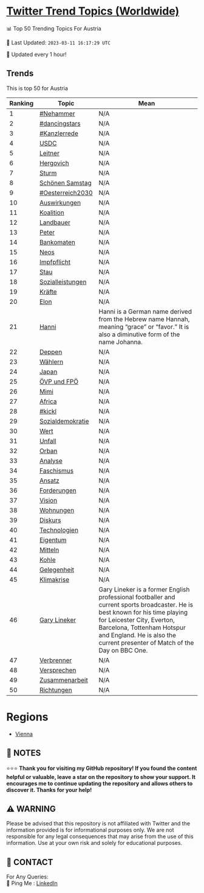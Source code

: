 [Twitter Trend Topics (Worldwide)](https://github.com/ErcinDedeoglu/Twitter-Trend-Topics)
==========


📊 Top 50 Trending Topics For Austria

📆 Last Updated: `2023-03-11 16:17:29 UTC`

🔧 Updated every 1 hour!


## Trends

This is top 50 for Austria

| Ranking | Topic | Mean |
| ------- | ------------ | ------------ |
| 1 | [#Nehammer](http://twitter.com/search?q=%23Nehammer) | N/A |
| 2 | [#dancingstars](http://twitter.com/search?q=%23dancingstars) | N/A |
| 3 | [#Kanzlerrede](http://twitter.com/search?q=%23Kanzlerrede) | N/A |
| 4 | [USDC](http://twitter.com/search?q=USDC) | N/A |
| 5 | [Leitner](http://twitter.com/search?q=Leitner) | N/A |
| 6 | [Hergovich](http://twitter.com/search?q=Hergovich) | N/A |
| 7 | [Sturm](http://twitter.com/search?q=Sturm) | N/A |
| 8 | [Schönen Samstag](http://twitter.com/search?q=Sch%c3%b6nen+Samstag) | N/A |
| 9 | [#Oesterreich2030](http://twitter.com/search?q=%23Oesterreich2030) | N/A |
| 10 | [Auswirkungen](http://twitter.com/search?q=Auswirkungen) | N/A |
| 11 | [Koalition](http://twitter.com/search?q=Koalition) | N/A |
| 12 | [Landbauer](http://twitter.com/search?q=Landbauer) | N/A |
| 13 | [Peter](http://twitter.com/search?q=Peter) | N/A |
| 14 | [Bankomaten](http://twitter.com/search?q=Bankomaten) | N/A |
| 15 | [Neos](http://twitter.com/search?q=Neos) | N/A |
| 16 | [Impfpflicht](http://twitter.com/search?q=Impfpflicht) | N/A |
| 17 | [Stau](http://twitter.com/search?q=Stau) | N/A |
| 18 | [Sozialleistungen](http://twitter.com/search?q=Sozialleistungen) | N/A |
| 19 | [Kräfte](http://twitter.com/search?q=Kr%c3%a4fte) | N/A |
| 20 | [Elon](http://twitter.com/search?q=Elon) | N/A |
| 21 | [Hanni](http://twitter.com/search?q=Hanni) | Hanni is a German name derived from the Hebrew name Hannah, meaning “grace” or “favor.” It is also a diminutive form of the name Johanna. |
| 22 | [Deppen](http://twitter.com/search?q=Deppen) | N/A |
| 23 | [Wählern](http://twitter.com/search?q=W%c3%a4hlern) | N/A |
| 24 | [Japan](http://twitter.com/search?q=Japan) | N/A |
| 25 | [ÖVP und FPÖ](http://twitter.com/search?q=%c3%96VP+und+FP%c3%96) | N/A |
| 26 | [Mimi](http://twitter.com/search?q=Mimi) | N/A |
| 27 | [Africa](http://twitter.com/search?q=Africa) | N/A |
| 28 | [#kickl](http://twitter.com/search?q=%23kickl) | N/A |
| 29 | [Sozialdemokratie](http://twitter.com/search?q=Sozialdemokratie) | N/A |
| 30 | [Wert](http://twitter.com/search?q=Wert) | N/A |
| 31 | [Unfall](http://twitter.com/search?q=Unfall) | N/A |
| 32 | [Orban](http://twitter.com/search?q=Orban) | N/A |
| 33 | [Analyse](http://twitter.com/search?q=Analyse) | N/A |
| 34 | [Faschismus](http://twitter.com/search?q=Faschismus) | N/A |
| 35 | [Ansatz](http://twitter.com/search?q=Ansatz) | N/A |
| 36 | [Forderungen](http://twitter.com/search?q=Forderungen) | N/A |
| 37 | [Vision](http://twitter.com/search?q=Vision) | N/A |
| 38 | [Wohnungen](http://twitter.com/search?q=Wohnungen) | N/A |
| 39 | [Diskurs](http://twitter.com/search?q=Diskurs) | N/A |
| 40 | [Technologien](http://twitter.com/search?q=Technologien) | N/A |
| 41 | [Eigentum](http://twitter.com/search?q=Eigentum) | N/A |
| 42 | [Mitteln](http://twitter.com/search?q=Mitteln) | N/A |
| 43 | [Kohle](http://twitter.com/search?q=Kohle) | N/A |
| 44 | [Gelegenheit](http://twitter.com/search?q=Gelegenheit) | N/A |
| 45 | [Klimakrise](http://twitter.com/search?q=Klimakrise) | N/A |
| 46 | [Gary Lineker](http://twitter.com/search?q=Gary+Lineker) | Gary Lineker is a former English professional footballer and current sports broadcaster. He is best known for his time playing for Leicester City, Everton, Barcelona, Tottenham Hotspur and England. He is also the current presenter of Match of the Day on BBC One. |
| 47 | [Verbrenner](http://twitter.com/search?q=Verbrenner) | N/A |
| 48 | [Versprechen](http://twitter.com/search?q=Versprechen) | N/A |
| 49 | [Zusammenarbeit](http://twitter.com/search?q=Zusammenarbeit) | N/A |
| 50 | [Richtungen](http://twitter.com/search?q=Richtungen) | N/A |



# Regions

* [Vienna](</Austria/Vienna.md>)



## 📝 NOTES

⭐⭐⭐ **Thank you for visiting my GitHub repository! If you found the content helpful or valuable, leave a star on the repository to show your support. It encourages me to continue updating the repository and allows others to discover it. Thanks for your help!**


## ⚠️ WARNING

Please be advised that this repository is not affiliated with Twitter and the information provided is for informational purposes only. We are not responsible for any legal consequences that may arise from the use of this information. Use at your own risk and solely for educational purposes.


## 📨 CONTACT

 For Any Queries:  
            🏓 Ping Me : [LinkedIn](https://www.linkedin.com/in/ercindedeoglu/)
